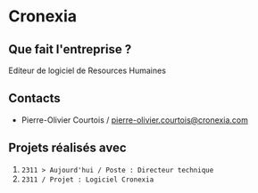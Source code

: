 # Cronexia

## Que fait l'entreprise ?

Editeur de logiciel de Resources Humaines

## Contacts

- Pierre-Olivier Courtois / pierre-olivier.courtois@cronexia.com

## Projets réalisés avec

1. `2311 > Aujourd'hui / Poste : Directeur technique`
2. `2311 / Projet : Logiciel Cronexia`
